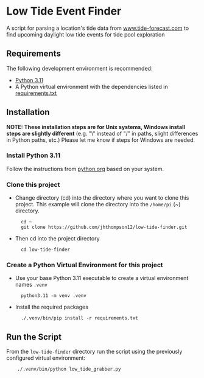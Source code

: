# Low Tide Event Finder
A script for parsing a location's tide data from www.tide-forecast.com to find upcoming daylight low tide events for tide pool exploration

## Requirements
The following development environment is recommended:
- [Python 3.11](https://www.python.org/downloads/release/python-3116/)
- A Python virtual environment with the dependencies listed in [requirements.txt](requirements.txt)

## Installation
**NOTE: These installation steps are for Unix systems, Windows install steps are slightly different** (e.g. "\\" instead of "/" in paths, slight differences in Python paths, etc.) Please let me know if steps for Windows are needed.
### Install Python 3.11
Follow the instructions from [python.org](www.python.org) based on your system.

### Clone this project
* Change directory (cd) into the directory where you want to clone this project. This example will clone the directory into the `/home/pi` (~) directory.
        
        cd ~
        git clone https://github.com/jhthompson12/low-tide-finder.git
* Then cd into the project directory
        
        cd low-tide-finder


### Create a Python Virtual Environment for this project
* Use your base Python 3.11 executable to create a virtual environment names `.venv`
        
        python3.11 -m venv .venv

* Install the required packages

        ./.venv/bin/pip install -r requirements.txt
 
## Run the Script
From the `low-tide-finder` directory run the script using the previously configured virtual environment:

        ./.venv/bin/python low_tide_grabber.py